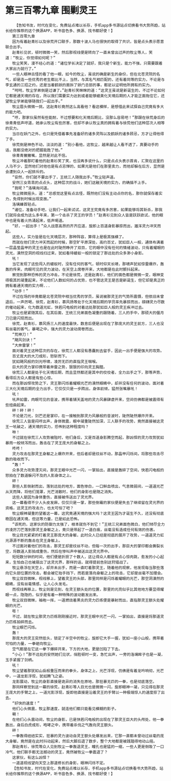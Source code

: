 # 第三百零九章 围剿灵王
        【告知书友，时代在变化，免费站点难以长存，手机app多书源站点切换看书大势所趋，站长给你推荐的这个换源APP，听书音色多、换源、找书都好使！】
       第三百零九章
       因为有着赵青衫以及徐荒开口联手，那数十波人马也很快的取得了共识，皆是点头表示愿意联合出手。
       赵青衫见状，顿时微微一笑，然后那视线便是转向了一直未曾出过声的牧尘等人，笑道：“牧尘，你觉得如何呢？”
       牧尘笑笑，漫不经心的道：“诸位学长决定了就好，我只是个新生，能力不强，只需要跟着大家出力就行了。”
       一些人眼神古怪的看了他一眼，如今的牧尘，虽说的确是新生的身份，但在北苍灵院的名气，却是连一些优秀的老生都比不上，当然，与其名气相匹配的，还有着同等的实力，不论是与李玄通的三招之约，还是当着鹤妖的面拆了妖门总部的事，都足以证明他所拥有的实力。
       “呵呵，牧尘学弟倒是过谦了。”赵青衫笑眯眯的道：“这灵王虽说是新诞生的，不过不论如何它都是通天境的存在，所以我们需要实力达到或者能够媲美化天境后期的人才能正面拖住它，还望牧尘学弟能够随我们一起出手。”
       牧尘眉头微微一挑，这赵青衫竟然这么高看他？看这模样，是想借此来试探自己究竟有多大的能力吧。
       “哼，那家伙虽然有些能耐，不过想要和化天境后期比，没那么容易吧！”那跟在徐荒身后的徐青青低声哼道，她承认牧尘有些厉害，但却不承认牧尘真的拥有着与徐荒他们这种层次人相等的实力。
       当日在妖门之外，也只是凭借着事先准备好的诸多灵阵以及鹤妖的诸多顾忌，方才让得他得了手。
       徐荒倒是神色不动，淡淡的道：“别小看他，这牧尘，越来越让人看不透了，真要动手的话，我都没绝对的把握能胜了他。”
       徐青青撇撇嘴，显然是对此不信。
       牧尘冲着那盯着他的赵青衫笑了笑，也没再多说什么，只是点点头表示首肯，汇聚在这里的人马不少，显然他们对他也是有点忌惮的，如果光是他们在那里卖力，而他却躲在后方，显然是会遭到众人一起排斥的。
       “安然，你们就不要出手了，王统三人随我出手。”牧尘轻声道。
       安然三女乖乖的点点头，这种层次的战斗，她们这融天境的实力，的确插不上手。
       “我呢？”洛璃询问道。
       牧尘微微摇头，道：“总感觉这里有点古怪，既然他们没有主动点你的名，那你就保存着实力，免得到时候出现变故。”
       洛璃螓首轻点。
       “诸位，准备动手吧，让我们一起来试试，这灵王究竟有多厉害，如果能够将其斩杀，那我们就将会成为这么多年来，第一个击杀了灵王的学员！”赵青衫见到众人皆是跃跃欲试，他的眼中也是有着火热涌起来，低声喝道。
       “好，一起出手！”众人战意高昂的齐齐应道，旋即上百道身影暴掠而出，雄浑灵力冲天而起。
       这些人，实力皆是在化天境层次，那种阵容，算得上是极其强横了。
       而就在他们灵力冲天而起的时候，那空旷平原深处，高约百丈，犹如巨人一般，通体布满着一层晶莹晶甲的灵王也是在此时陡然睁开了双目，它的眼中没有任何的情绪波动，只有着耀眼的灵光，漠然空洞的视线扫过来，犹如看待蝼蚁一般的锁定了那远处的众多渺小身影。
       吼！
       当它发现了这些闯入的蝼蚁时，没有任何的客气，顿时仰天长啸，那啸声犹如惊雷爆炸，轰轰的传来，肉眼可见的灵力波动，在天空上席卷开来，大地都是在此时颤抖起来。
       察觉到那种恐怖的灵力冲击，不论是徐荒，还是赵青衫，他们的面色都是微微一变，眼神变得极其的凝重起来，不论他们人数如何的占优势，也不管这灵王是否是新诞生，但它却是真正的拥有着通天境的实力啊...
       “动手！”
       不过在场的毕竟都是北苍灵院中相当优秀的学员，虽说被那灵王的气势所震慑，但依旧未曾退后，一声厉喝，徐荒，赵青衫，慕风扬等处于化天境后期的学员率先暴掠而出，磅礴灵力尽数的催动起来，化为数道光虹，快若闪电般的对着远处那犹如巨人般的灵王疾冲过去。
       牧尘也是紧随其后，在其后面，王统三兄弟面色凝重的跟随着，三人的手中，那硕大的偃月刀已是闪现而出。
       徐荒，赵青衫，慕风扬三人的速度最快，数息后便是出现在了那庞大的灵王前方，三人也没有丝毫的客气，暴喝之中，强大的灵力波动席卷而出。
       “荒神刀！”
       “飓风剑诀！”
       “大奔雷掌！”
       面对着灵王这种层次的存在，徐荒三人都没有愚蠢到去留手，因此一出手便是强大的攻势。
       百丈庞大的大刀成形，怒斩而下。
       犹如飓风般的剑光呼啸，凌厉无匹的直指灵王咽喉。
       巨大的灵力掌印携带着奔雷之势，狠狠的印向灵王胸膛。
       徐荒三人都是处于化天境后期，而且显然都还是其中的佼佼者，全力出手之下，那等声势，看得后方众人都是有些心惊。
       而在那凶悍攻势之下，灵王那闪烁着耀眼光芒的漠然眼睛中，却并没有任何的波动，面对着三大化天境后期的全力出手，它仅仅只是一步跨出，身体前倾，猛然张嘴暴吼！
       吼！
       吼声如雷，肉眼可见的音波，携带着铺天盖地的灵力风暴肆虐开来，空间仿佛都是被震得有些扭曲起来。
       砰！砰！砰！
       不论是刀光，剑芒还是掌印，在一接触到那灵力风暴般的音波时，陡然陡然爆炸开来。
       徐荒三人皆是闷哼出声，身体微震，眼中凝重陡然加深，三人联手的攻势，竟然直接被这灵王一吼破之，通天境的实力，恐怖到这种程度吗？
       咻！
       不过就在徐荒三人攻势被阻时，他们身后，又是百道身影腾空而起，那凶悍的灵力攻势犹如暴雨一般倾泻而出，轰击在了灵王庞大的身躯之上。
       咚咚！
       灵力攻击在那灵王身躯之上爆炸开来，但后者却是纹丝不动，那晶甲闪烁间，将那些攻击尽数的吸收而下。
       “轰！”
       众多灵力攻势湮灭间，那灵王眼中光芒一闪，一掌拍出，直接是轰碎了空间，快若闪电般的怒拍在了数道躲闪不及的人影身体之上。
       砰！
       那些人影倒射而出，落到远处的地方，面色惨白，一口鲜血喷出，气息微弱间，一道道光芒从天而降，将他们笼罩，光芒消散时，他们的身影也是随之消失。
       这些人是因为身体重伤，直接被传送出了灵光界。
       这一幕看得不少人头皮发麻，仅仅只是一掌，那些倒霉的家伙便是失去了继续留在灵光界的资格，这灵王的攻击力，也太可怕了吧？
       牧尘眼神凝重的望着这一幕，这究竟通天境的强大吗？这灵王因为才诞生不久，还没有彻底稳固在通天境，但这等力量，已是如此恐怖。
       “该死的，这家伙的防御力太强了，根本就伤不到它！”王统三兄弟面色微白，他们倾尽全力的凌厉刀芒落到那灵王身躯之上，竟只是带起了一道白痕，丝毫没有造成任何有效的伤害。
       牧尘目光紧紧的盯着灵王那庞大的身躯，此时众人已经是彻底的展开了攻势，一道道灵力虹光源源不断的轰击在灵王身躯上。
       不过面对着他们的攻击，那灵王却是纹丝不动，但每一次的出手，那巨大的掌印都会撕裂长空，将数道人影拍成重伤，然后在惨叫声中被送出这灵光界中。
       短短数分钟的时间，他们便是折损了十数人，这让得众人都是有点心惊肉跳，愈发的小心起来，生怕自己也被扇出了这灵光界，那样的话，就得提前告别这狩猎战了。
       牧尘悬浮在天空上，却并未出手，而是一直盯着那灵王，随着他的观察，他发现每当那些落向它头部位置的攻击，都会被它抬手挡下，而若是落向身躯之上的攻击，它却是丝毫不加理会。
       牧尘双目微眯，视线移上，望着灵王的头部，那里同样是闪烁着耀眼的光芒，那空洞漠然的眼睛，没有丝毫情感，让人心头发毛。
       而视线再移上，牧尘则是见到，在灵王额头处的位置，那里的光亮似乎比其他地方要显得耀眼一点，隐隐的，似乎是有着一种特殊的波动散发出来。
       牧尘双目微眯，袖袍一挥，一道燃烧着黑炎的灵力匹练便是暴射而出，直指那灵王额头处耀眼的光芒。
       嘭！
       不过，就在牧尘那灵力匹练刚刚接近时，那灵王眼中光芒一闪，一掌拍出，直接是将那道灵力匹练拍碎而去。
       牧尘眼芒闪烁。
       轰！
       那庞大的灵王突然低头，锁定了半空中的牧尘，旋即它大手一握，犹如一座小山般，携带着可怕的力量，一拳砸向牧尘。
       空气都是在它这一拳下爆碎开来，下方的大地，更是凹陷了下去。
       “小心！”那不远处的安然她们见状，俏脸顿时一变，急忙出声，一旁的洛璃眸子也是一凝，玉手紧握了剑柄。
       吼！
       牧尘望着那犹如山岳般重压而来的拳头，身体之上，光芒浮现，仿佛是有着龙吟响彻，光芒中，一道龙影浮现，犹如腾飞之姿。
       龙影展动，牧尘的身影直接是诡异的消失在原地，那狂暴无匹的一拳，也是彻底落空。
       那同样察觉到这一幕的徐荒，赵青衫等人目光也是微微一闪，旋即眼神一凝，只见得在那灵王庞大的手臂之上，一道光影浮现，旋即他直接是沿着灵王的手臂以一种极端惊人的速度掠了出去。
       “好快的速度！”
       他们心头微震，牧尘那速度，就连他们都只能看见模糊的影子。
       唰！
       在他们心头震动间，牧尘的身影，已是快若闪电般的出现在了那灵王巨大的头颅处，他一拳轰出，身后白虎成形，咆哮之中，携带着杀伐之气轰向灵王额头。
       砰！
       一拳轰得结结实实，狂暴的灵力波动自灵王额头处爆发出来，它那一直都未曾动过丝毫的庞大身躯，竟然是在此时抖动起来，然后大脚后退了数步，整个大地都是被践踏得地动山摇。
       那赵青衫，徐荒等众人见到牧尘一拳轰退灵王，瞳孔也是猛的一缩，一些人更是倒吸了一口冷气，他们联手都无法撼动的灵王，竟然被牧尘一拳震退了？
       这家伙，有这么凶悍？
       一道道视线望向天空上那道修长的身影，眼神闪烁不定。
       【告知书友，时代在变化，免费站点难以长存，手机app多书源站点切换看书大势所趋，站长给你推荐的这个换源APP，听书音色多、换源、找书都好使！】